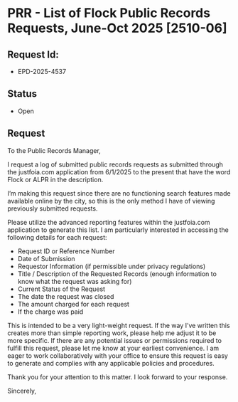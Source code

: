 # PRR - List of Flock Public Records Requests, June-Oct 2025 [2510-06]

## Request Id:
* EPD-2025-4537

## Status
* Open

## Request 
To the Public Records Manager,

I request a log of submitted public records requests as submitted through the justfoia.com application from 6/1/2025 to the present that have the word Flock or ALPR in the description.

I’m making this request since there are no functioning search features made available online by the city, so this is the only method I have of viewing previously submitted requests.

Please utilize the advanced reporting features within the justfoia.com application to generate this list. I am particularly interested in accessing the following details for each request:
* Request ID or Reference Number
* Date of Submission
* Requestor Information (if permissible under privacy regulations)
* Title / Description of the Requested Records (enough information to know what the request was asking for)
* Current Status of the Request
* The date the request was closed
* The amount charged for each request
* If the charge was paid

This is intended to be a very light-weight request. If the way I’ve written this creates more than simple reporting work, please help me adjust it to be more specific. If there are any potential issues or permissions required to fulfill this request, please let me know at your earliest convenience. I am eager to work collaboratively with your office to ensure this request is easy to generate and complies with any applicable policies and procedures.

Thank you for your attention to this matter. I look forward to your response.

Sincerely,





